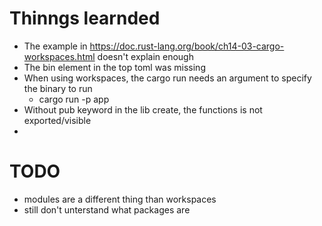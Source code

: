 # Thinngs learnded
* The example in https://doc.rust-lang.org/book/ch14-03-cargo-workspaces.html doesn't explain enough
* The bin element in the top toml was missing
* When using workspaces, the cargo run needs an argument to specify the binary to run
  * cargo run -p app
* Without pub keyword in the lib create, the functions is not exported/visible
* 

# TODO
* modules are a different thing than workspaces
* still don't unterstand what packages are